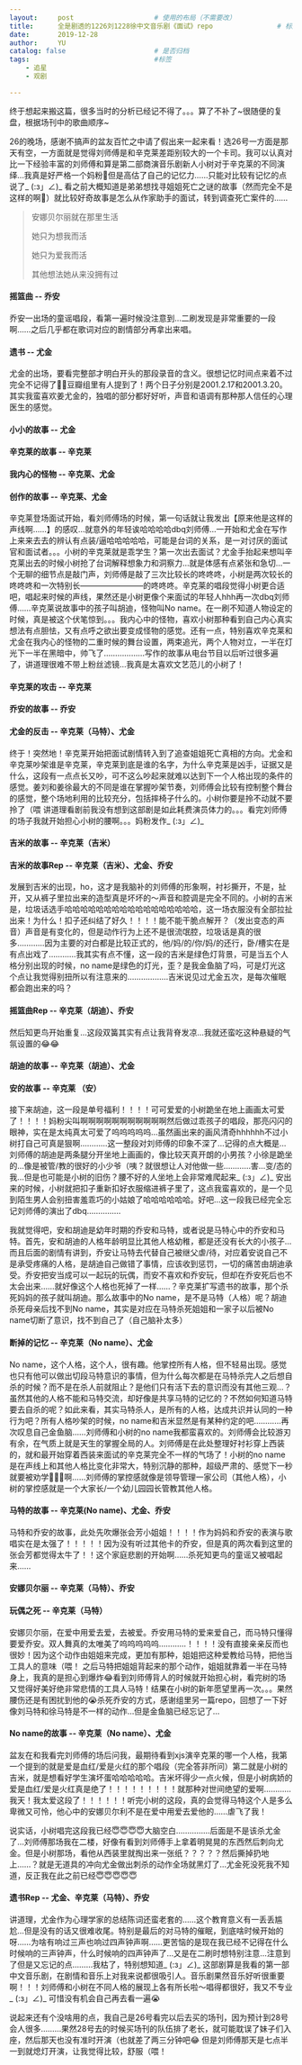 ```yaml
---
layout:     post   				    # 使用的布局（不需要改）
title:      全是剧透的1226刘1228徐中文音乐剧《面试》repo				# 标题 
date:       2019-12-28
author:     YU
catalog: false 						# 是否归档
tags:								#标签
    - 追星
    - 观剧

---
```


终于想起来搬这篇，很多当时的分析已经记不得了。。。算了不补了~很随便的复盘，根据场刊中的歌曲顺序~

26的晚场，感谢不搞声的盆友百忙之中请了假出来一起来看！选26号一方面是那天有空，一方面就是觉得刘师傅是和辛克莱差距别较大的一个卡司。我可以认真对比一下经验丰富的刘师傅和算是第二部商演音乐剧新人小树对于辛克莱的不同演绎…我真是好严格一个妈粉🚬但是高估了自己的记忆力……只能对比较有记忆的点说了_ (:з」∠)_ 看之前大概知道是弟弟想找寻姐姐死亡之谜的故事（然而完全不是这样的啊🙂）就比较好奇故事是怎么从作家助手的面试，转到调查死亡案件的……



> 安娜贝尔丽就在那里生活
>
> 她只为想我而活
>
> 她只为爱我而活
>
> 其他想法她从来没拥有过

#### 摇篮曲 -- 乔安

乔安一出场的童谣唱段，看第一遍时候没注意到…二刷发现是非常重要的一段啊……之后几乎都在歌词对应的剧情部分再拿出来唱。

#### 遗书 -- 尤金

尤金的出场，要看完整部才明白开头的那段录音的含义。很想记忆时间点来着不过完全不记得了🙂🙃豆瓣组里有人提到了！两个日子分别是2001.2.17和2001.3.20。其实我蛮喜欢姜尤金的，独唱的部分都好好听，声音和语调有那种那人信任的心理医生的感觉。

#### 小小的故事 -- 尤金

#### 辛克莱的故事 -- 辛克莱

#### 我内心的怪物 -- 辛克莱、尤金

#### 创作的故事 -- 辛克莱、尤金

辛克莱登场面试开始，看刘师傅场的时候，第一句话就让我发出【原来他是这样的声线啊……】的感叹…就意外的年轻诶哈哈哈哈dbq刘师傅…一开始和尤金在写作上来来去去的辨认有点装/逼哈哈哈哈哈，可能是台词的关系，是一对讨厌的面试官和面试者。。。小树的辛克莱就是乖学生？第一次出去面试？尤金手抬起来想叫辛克莱出去的时候小树抢了台词解释想象力和洞察力…就是体感有点紧张和急切…一个无聊的细节点是敲门声，刘师傅是敲了三次比较长的咚咚咚，小树是两次较长的咚咚咚和一次特别长————————的咚咚咚。辛克莱的唱段觉得小树更合适吧，唱起来时候的声线，果然还是小树更像个来面试的年轻人hhh再一次dbq刘师傅……辛克莱说故事中的孩子叫胡迪，怪物叫No name。在一刷不知道人物设定的时候，真是被这个伏笔惊到。。。我内心中的怪物，喜欢小树那种看到自己内心真实想法有点胆怯，又有点呼之欲出要变成怪物的感觉。还有一点，特别喜欢辛克莱和尤金在我内心的怪物的二重时候的舞台设置，两束追光，两个人物对立，一半在灯光下一半在黑暗中，帅飞了………………写作的故事从电台节目以后听过很多遍了，讲道理很难不带上粉丝滤镜…我真是太喜欢文艺范儿的小树了！

#### 辛克莱的攻击 -- 辛克莱

#### 乔安的故事 -- 乔安

#### 尤金的反击 -- 辛克莱（马特）、尤金

终于！突然地！辛克莱开始把面试剧情转入到了追查姐姐死亡真相的方向。尤金和辛克莱吵架谁是辛克莱，辛克莱到底是谁的名字，为什么辛克莱是凶手，证据又是什么，这段有一点点长又吵，可不这么吵起来就难以达到下一个人格出现的条件的感觉。姜刘和姜徐最大的不同是谁在掌握吵架节奏，刘师傅会比较有控制整个舞台的感觉，整个场地利用的比较充分，包括摔椅子什么的。小树你要是拎不动就不要拎了（喂 讲道理看剧前我没有想到这部剧是如此耗费演员体力的。。。看完刘师傅的场子我就开始担心小树的腰啊。。。妈粉发作_ (:з」∠)_

#### 吉米的故事 -- 辛克莱（吉米）

#### 吉米的故事Rep -- 辛克莱（吉米）、尤金、乔安

发展到吉米的出现，ho，这才是我脑补的刘师傅的形象啊，衬衫撕开，不是，扯开，又从裤子里拉出来的造型真是坏坏的～声音和腔调是完全不同的。小树的吉米是，垃圾话选手哈哈哈哈哈哈哈哈哈哈哈哈哈哈哈哈哈，这一场衣服没有全部拉扯出来！为什么！扣子还纠结了好久！！！！能不能干脆点解开？（发出变态的声音）声音是有变化的，但是动作行为上还不是很流氓腔，垃圾话是真的很多…………因为主要的对白都是比较正式的，他/妈/的/你/妈/的还行，卧/槽实在是有点出戏了…………我其实有点不懂，这一段的吉米是绿色灯背景，可是当五个人格分别出现的时候，no name是绿色的灯光，歪？是我金鱼脑了吗，可是灯光这个点让我觉得别扭所以有注意来的………………吉米说见过尤金五次，是每次催眠都会跑出来的吗？

#### 摇篮曲Rep -- 辛克莱（胡迪）、乔安

然后知更鸟开始重复…这段双簧其实有点让我背脊发凉…我就还蛮吃这种悬疑的气氛设置的😂😂

#### 胡迪的故事 -- 辛克莱（胡迪）、尤金

#### 安的故事 -- 辛克莱 （安）

接下来胡迪，这一段是单号福利！！！！可可爱爱的小树跪坐在地上画画太可爱了！！！！妈粉尖叫啊啊啊啊啊啊啊啊啊啊啊然后做过乖孩子的唱段，那亮闪闪的眼神，实在是太纯真太可爱了呜呜呜呜呜…虽然画出来的画风清奇hhhhhh不过小树打自己可真是狠啊…………这一整段对刘师傅的印象不深了…记得的点大概是…刘师傅的胡迪是两条腿分开坐地上画画的，像比较天真开朗的小男孩？小徐是跪坐的…像是被管/教的很好的小少爷（咦？就很想让人对他做一些…………害…变/态的我…但是也可能是小树的旧伤？腰不好的人坐地上会非常难爬起来_ (:з」∠)_ 安出来的时候，小树就把扣子重新扣好衣服缩进裤子里了，这点我蛮喜欢的，是一个见到陌生男人会别扭害羞乖巧的小姑娘了哈哈哈哈哈哈。好吧…这一段我已经完全忘记刘师傅的演出了dbq……………

我就觉得吧，安和胡迪是幼年时期的乔安和马特，或者说是马特心中的乔安和马特。首先，安和胡迪的人格年龄明显比其他人格幼稚，都是还没有长大的小孩子…而且后面的剧情有讲到，乔安让马特去代替自己被继父虐/待，对应着安说自己不是承受疼痛的人格，是胡迪自己做错了事情，应该收到惩罚，一切的痛苦由胡迪承受。乔安把安当成可以一起玩的玩偶，而安不喜欢和乔安玩，但却在乔安死后也不太会出来……就好像这个人格也死掉了一样……？辛克莱扩写遗书的故事，那个杀死妈妈的孩子就叫胡迪。那么故事中的No name，是不是马特（人格）呢？胡迪杀死母亲后找不到No name，其实是对应在马特杀死姐姐和一家子以后被No name切断了意识，找不到自己了（自己脑补太多）

#### 断掉的记忆 -- 辛克莱（No name）、尤金

No name，这个人格，这个人，很有趣。他掌控所有人格，但不轻易出现。感觉也只有他可以做出切段马特意识的事情，但为什么每次都是在马特杀完人之后想自杀的时候？而不是在杀人前就阻止？是他们只有活下去的意识而没有其他三观…？虽然其他的人格不能和马特交流，却好像是共享马特的记忆的？不然如何知道马特要去自杀的呢？如此来看，其实马特杀人，是所有的人格，达成共识并认同的一种行为吧？所有人格吵架的时候，no name和吉米显然是有某种约定的吧…………再次叹息自己金鱼脑……刘师傅和小树的no name我都蛮喜欢的。刘师傅会比较游刃有余，在气质上就是天生的掌握全局的人。刘师傅是在此处整理好衬衫穿上西装的，就和最开始穿着西装来面试的辛克莱完全不一样的气场了！小树的no name是在声线上和其他人格比变化非常大，特别沉静的那种，超级严肃的、感觉下一秒就要被劝学🙉🙉🙉啊……刘师傅的掌控感就像是领导管理一家公司（其他人格），小树的掌控感就是一个大家长/一个幼儿园园长管教其他人格。

#### 马特的故事 -- 辛克莱(No name)、尤金、乔安

马特和乔安的故事，此处先吹爆张会芳小姐姐！！！！作为妈妈和乔安的表演与歌唱实在是太强了！！！！！因为没有听过其他卡的乔安，但是真的两次看到这里的张会芳都觉得太牛了！！这个家庭悲剧的开始啊……杀死知更鸟的童谣又被唱起来……

#### 安娜贝尔丽 -- 辛克莱（马特）、乔安

#### 玩偶之死 -- 辛克莱（马特）

安娜贝尔丽，在爱中用爱去爱，去被爱。乔安用马特的爱来爱自己，而马特只懂得要爱乔安。双人舞真的太唯美了呜呜呜呜呜…………！！！！没有直接亲亲反而也很妙！因为这个动作由姐姐来完成，更加有那种，姐姐把这种爱教给马特，把他当工具人的意味（喂！ 之后马特把姐姐背起来的那个动作，姐姐就靠着一半在马特身上，我真的是担心到爆炸😂看到刘师傅背人的时候就开始担心树，看完树的场又觉得好美好绝非常悲情的工具人马特！结果在小树的新年愿望里再一次。。。果然腰伤还是有困扰到他的😭杀死乔安的方式，感谢组里另一篇repo，回想了一下好像刘马特和徐马特是不一样的动作…但是金鱼脑已经忘记了…

#### No name的故事 -- 辛克莱（No name）、尤金

盆友在和我看完刘师傅的场后问我，最期待看到xjs演辛克莱的哪一个人格，我第一个提到的就是爱是血红/爱是火红的那个唱段（完全答非所问）第二就是小树的吉米，就是想看好学生演坏蛋哈哈哈哈哈。吉米坏得少一点火候，但是小树病娇的爱是血红/爱是火红真是绝了！！！！！！！！！就那种对世间绝望的爱啊…………我天！我太爱这段了！！！！！！听完小树的这段，真的会觉得马特这个人是多么卑微又可怜，他心中的安娜贝尔利不是在爱中用爱去爱他的……虐飞了我！

说实话，小树唱完这段我已经😇😇😇😇大脑空白……………后面是不是该杀尤金了…刘师傅那场我在二楼，好像有看到刘师傅手上拿着明晃晃的东西然后刺向尤金。但是小树那场，看他从西装里就掏出来一张纸？？？？？然后撕掉扔地上……？就是无道具的冲向尤金做出刺杀的动作全场就黑灯了…尤金死没死我不知道，反正我在此之前已经😇😇😇😇😇

#### 遗书Rep -- 尤金、辛克莱（马特）、乔安

讲道理，尤金作为心理学家的总结陈词还蛮老套的……这个教育意义有一丢丢尴尬…但是没有的话又很难收尾。特别是最后的对马特的催眠，到底啥时候开始的呀……为啥有响过三声也响过四声钟声啊……更苦恼的是现在我已经不记得在什么时候响的三声钟声，什么时候响的四声钟声了…又是在二刷时想特别注意…注意到了但是又忘记的点………我枯了，特别想知道_ (:з」∠)_ 这部剧算是我看的第一部中文音乐剧，在剧情和音乐上对我来说都很吸引人。音乐剧果然音乐好听很重要啊！！！刘师傅和小树在不同人格的展现上各有所长啦～唱得都很好，我又不专业_ (:з」∠)_ 可惜没有机会自己再去看一遍😭

说起来还有个没啥用的点，我自己是26号看完以后去买的场刊，因为预计到28号会人很多………果然28号去的时候买场刊的队伍排了老长，就可能耽误了妹子们入座，然后那天也没有准时开演（也就差了两三分钟吧😂 但是刘师傅那天是七点半一到就熄灯开演，让我觉得比较，舒服（喂！

